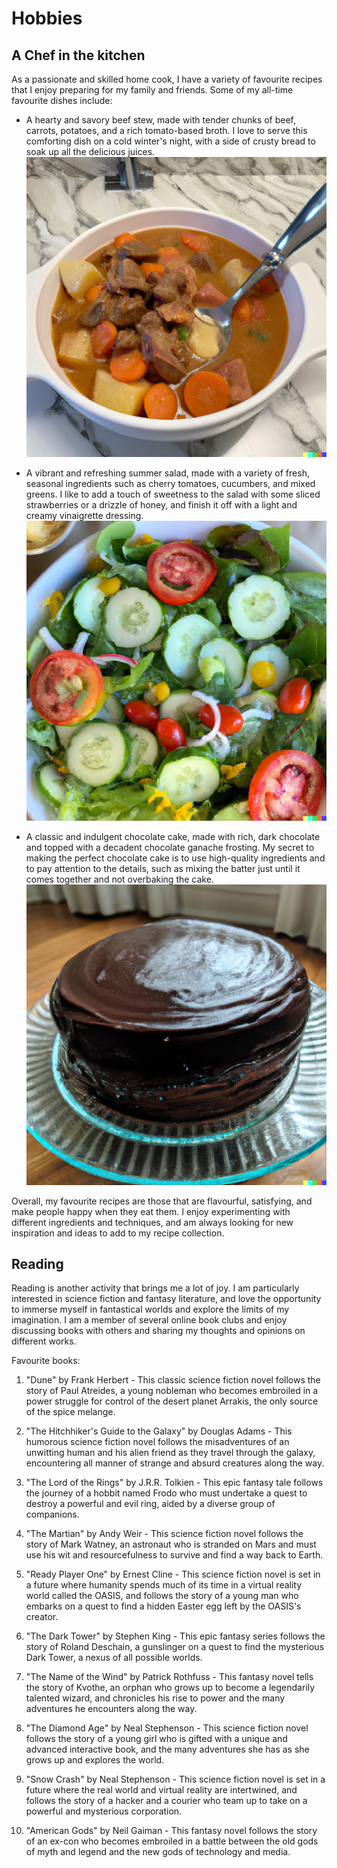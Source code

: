 # Hobbies 

## A Chef in the kitchen

As a passionate and skilled home cook, I have a variety of favourite recipes that I enjoy preparing for my family and friends. Some of my all-time favourite dishes include:

- A hearty and savory beef stew, made with tender chunks of beef, carrots, potatoes, and a rich tomato-based broth. I love to serve this comforting dish on a cold winter's night, with a side of crusty bread to soak up all the delicious juices.
![beefstew](beefstew.png)

- A vibrant and refreshing summer salad, made with a variety of fresh, seasonal ingredients such as cherry tomatoes, cucumbers, and mixed greens. I like to add a touch of sweetness to the salad with some sliced strawberries or a drizzle of honey, and finish it off with a light and creamy vinaigrette dressing.
![salad](salad.png)

- A classic and indulgent chocolate cake, made with rich, dark chocolate and topped with a decadent chocolate ganache frosting. My secret to making the perfect chocolate cake is to use high-quality ingredients and to pay attention to the details, such as mixing the batter just until it comes together and not overbaking the cake.
![cake](cake.png)

Overall, my favourite recipes are those that are flavourful, satisfying, and make people happy when they eat them. I enjoy experimenting with different ingredients and techniques, and am always looking for new inspiration and ideas to add to my recipe collection.


## Reading

Reading is another activity that brings me a lot of joy. I am particularly interested in science fiction and fantasy literature, and love the opportunity to immerse myself in fantastical worlds and explore the limits of my imagination. I am a member of several online book clubs and enjoy discussing books with others and sharing my thoughts and opinions on different works.

Favourite books:
1. "Dune" by Frank Herbert - This classic science fiction novel follows the story of Paul Atreides, a young nobleman who becomes embroiled in a power struggle for control of the desert planet Arrakis, the only source of the spice melange.

1. "The Hitchhiker's Guide to the Galaxy" by Douglas Adams - This humorous science fiction novel follows the misadventures of an unwitting human and his alien friend as they travel through the galaxy, encountering all manner of strange and absurd creatures along the way.

1. "The Lord of the Rings" by J.R.R. Tolkien - This epic fantasy tale follows the journey of a hobbit named Frodo who must undertake a quest to destroy a powerful and evil ring, aided by a diverse group of companions.

1. "The Martian" by Andy Weir - This science fiction novel follows the story of Mark Watney, an astronaut who is stranded on Mars and must use his wit and resourcefulness to survive and find a way back to Earth.

1. "Ready Player One" by Ernest Cline - This science fiction novel is set in a future where humanity spends much of its time in a virtual reality world called the OASIS, and follows the story of a young man who embarks on a quest to find a hidden Easter egg left by the OASIS's creator.

1. "The Dark Tower" by Stephen King - This epic fantasy series follows the story of Roland Deschain, a gunslinger on a quest to find the mysterious Dark Tower, a nexus of all possible worlds.

1. "The Name of the Wind" by Patrick Rothfuss - This fantasy novel tells the story of Kvothe, an orphan who grows up to become a legendarily talented wizard, and chronicles his rise to power and the many adventures he encounters along the way.

1. "The Diamond Age" by Neal Stephenson - This science fiction novel follows the story of a young girl who is gifted with a unique and advanced interactive book, and the many adventures she has as she grows up and explores the world.

1. "Snow Crash" by Neal Stephenson - This science fiction novel is set in a future where the real world and virtual reality are intertwined, and follows the story of a hacker and a courier who team up to take on a powerful and mysterious corporation.

1. "American Gods" by Neil Gaiman - This fantasy novel follows the story of an ex-con who becomes embroiled in a battle between the old gods of myth and legend and the new gods of technology and media.